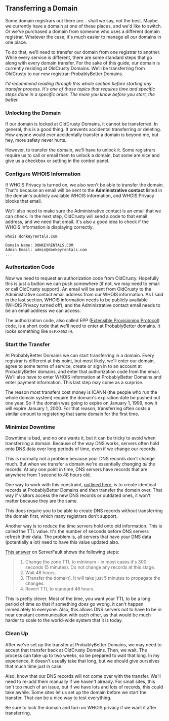 ## Transferring a Domain

Some domain registrars out there are... shall we say, not the best. Maybe we currently have a domain at one of these places, and we'd like to switch. Or we've purchased a domain from someone who uses a different domain registrar. Whatever the case, it's much easier to manage all our domains in one place.

To do that, we'll need to transfer our domain from one registrar to another. While every service is different, there are some standard steps that go along with every domain transfer. For the sake of this guide, our domain is currently residing at OldCrusty Domains. We'll be transferring from OldCrusty to our new registrar: ProbablyBetter Domains.

_I'd recommend reading through this whole section before starting any transfer process. It's one of those topics that requires time and specific steps done in a specific order. The more you know before you start, the better._

### Unlocking the Domain

If our domain is locked at OldCrusty Domains, it cannot be transferred. In general, this is a good thing. It prevents accidental transferring or deleting. How anyone would ever accidentally transfer a domain is beyond me, but hey, more safety never hurts.

However, to transfer the domain, we'll have to unlock it. Some registrars require us to call or email them to unlock a domain, but some are nice and give us a checkbox or setting in the control panel.

### Configure WHOIS Information

If WHOIS Privacy is turned on, we also won't be able to transfer the domain. That's because an email will be sent to the **Administrative contact** listed in the domain's publicly available WHOIS information, and WHOIS Privacy blocks that email.

We'll also need to make sure the Administrative contact is an email that we can check. In the next step, OldCrusty will send a code to that email address, and we need that email. It's also a good idea to check if the WHOIS information is displaying correctly:

```shell
whois donkeyrentals.com

Domain Name: DONKEYRENTALS.COM
Admin Email: admin@donkeyrentals.com
...
```

### Authorization Code

Now we need to request an authorization code from OldCrusty. Hopefully this is just a button we can push somewhere (if not, we may need to email or call OldCrusty support). An email will be sent from OldCrusty to the Administrative contact email address from our WHOIS information. As I said in the last section, WHOIS information needs to be publicly available (WHOIS Privacy turned off), and the Administrative contact email needs to be an email address we can access.

The authorization code, also called EPP ([Extensible Provisioning Protocol](https://en.wikipedia.org/wiki/Extensible_Provisioning_Protocol)) code, is a short code that we'll need to enter at ProbablyBetter domains. It looks something like `6sF>X95ZrH`.

### Start the Transfer

At ProbablyBetter Domains we can start transferring in a domain. Every registrar is different at this point, but most likely, we'll enter our domain, agree to some terms of service, create or sign in to an account at ProbablyBetter domains, and enter that authorization code from the email. We'll also have to enter WHOIS information at ProbablyBetter Domains and enter payment information. This last step may come as a surprise.

The reason most transfers cost money is ICANN (the people who run the whole domain system) require the domain's expiration date be pushed out one year. So if the domain was going to expire on January 1, 1999, now it will expire January 1, 2000. For that reason, transferring often costs a similar amount to registering that same domain for the first time.

### Minimize Downtime

Downtime is bad, and no one wants it, but it can be tricky to avoid when transferring a domain. Because of the way DNS works, servers often hold onto DNS data over long periods of time, even if we change our records.

This is normally not a problem because your DNS records don't change much. But when we transfer a domain we're essentially changing _all_ the records. At any one point in time, DNS servers have records that are anywhere from 1 second to 48 hours old.

One way to work with this constraint, [outlined here](http://dyn.com/blog/changing-managed-dns-providers-in-five-easy-steps), is to create identical records at ProbablyBetter Domains and _then_ transfer the domain over. That way if visitors access the new DNS records or outdated ones, it won't matter because they are the same.

This does require you to be able to create DNS records without transferring the domain first, which many registrars don't support.

Another way is to reduce the time servers hold onto old information. This is called the TTL value. It's the number of seconds before DNS servers refresh their data. The problem is, all servers that have your DNS data (potentially a lot) need to have this value updated also.

[This answer](http://serverfault.com/questions/459968/how-to-switch-dns-for-a-website-without-service-disruption/459970#459970) on ServerFault shows the following steps:

> 1. Change the zone TTL to minimum - in most cases it's 300 seconds (5 minutes). Do not change any records at this stage.
> 2. Wait 48 hours.
> 3. [Transfer the domain]. It will take just 5 minutes to propagate the changes.
> 4. Revert TTL to standard 48 hours.

This is pretty clever. Most of the time, you want your TTL to be a long period of time so that if something _does_ go wrong, it can't happen immediately to everyone. Also, this allows DNS servers not to have to be in near constant communication with each other, as that would be much harder to scale to the world-wide system that it is today.

### Clean Up

After we've set up the transfer at ProbablyBetter Domains, we may need to accept that transfer back at OldCrusty Domains. Then, we wait. The process can take up to two weeks, so be prepared to wait that long. In my experience, it doesn't usually take that long, but we should give ourselves that much time just in case.

Also, know that our DNS records will not come over with the transfer. We'll need to re-add them manually if we haven't already. For small sites, this isn't too much of an issue, but if we have lots and lots of records, this could take awhile. Some sites let us set up the domain before we start the transfer. That can be a nice way to test everything.

Be sure to lock the domain and turn on WHOIS privacy if we want it after transferring.
